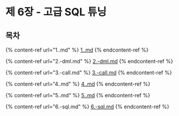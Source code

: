 # 제 6장 - 고급 SQL 튜닝

## 목차

{% content-ref url="1..md" %}
[1..md](1..md)
{% endcontent-ref %}

{% content-ref url="2.-dml.md" %}
[2.-dml.md](2.-dml.md)
{% endcontent-ref %}

{% content-ref url="3.-call.md" %}
[3.-call.md](3.-call.md)
{% endcontent-ref %}

{% content-ref url="4..md" %}
[4..md](4..md)
{% endcontent-ref %}

{% content-ref url="5..md" %}
[5..md](5..md)
{% endcontent-ref %}

{% content-ref url="6.-sql.md" %}
[6.-sql.md](6.-sql.md)
{% endcontent-ref %}

